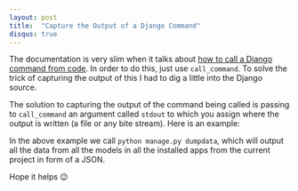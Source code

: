 ```yaml
---
layout: post
title:  "Capture the Output of a Django Command"
disqus: true
---
```



The documentation is very slim when it talks about [how to call a Django command from code](https://docs.djangoproject.com/en/2.1/ref/django-admin/#running-management-commands-from-your-code). In order to do this, just use `call_command`. To solve the trick of capturing the output of this I had to dig a little into the Django source.

The solution to capturing the output of the command being called is passing to `call_command` an argument called `stdout` to which you assign where the output is written (a file or any bite stream). Here is an example:

<script src="https://gist.github.com/surdu/5db721a9970b3e59af82af932d73c4d1.js"></script>

In the above example we call `python manage.py dumpdata`, which will output all the data from all the models in all the installed apps from the current project in form of a JSON.

Hope it helps 😉
